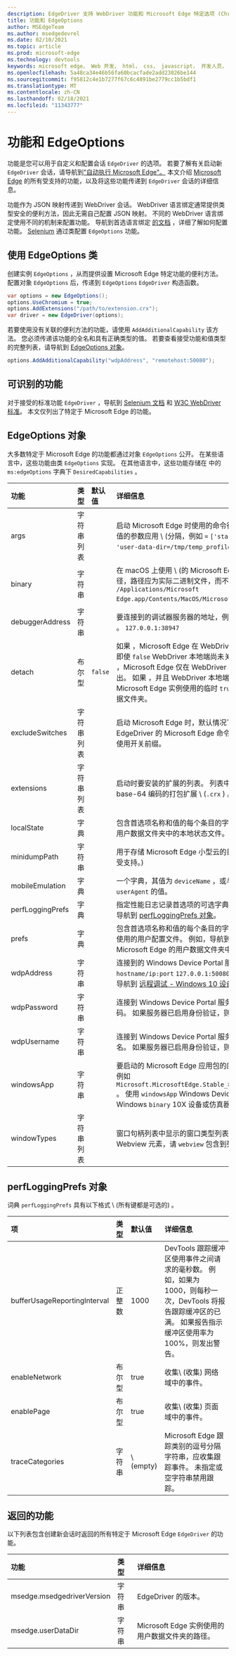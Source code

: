 ```yaml
---
description: EdgeDriver 支持 WebDriver 功能和 Microsoft Edge 特定选项 (Chromium) 。
title: 功能和 EdgeOptions
author: MSEdgeTeam
ms.author: msedgedevrel
ms.date: 02/10/2021
ms.topic: article
ms.prod: microsoft-edge
ms.technology: devtools
keywords: microsoft edge， Web 开发， html， css， javascript， 开发人员， webdriver， selenium， 测试， 工具， 自动化， 测试
ms.openlocfilehash: 5a48ca34e46b56fa60bcacfade2add23026be144
ms.sourcegitcommit: f95812c4e1b7277f67c6c4891be2779cc1b5bdf1
ms.translationtype: MT
ms.contentlocale: zh-CN
ms.lasthandoff: 02/18/2021
ms.locfileid: "11343777"
---
```

# 功能和 EdgeOptions  

功能是您可以用于自定义和配置会话 `EdgeDriver` 的选项。  若要了解有关启动新 `EdgeDriver` 会话，请导航到["自动执行 Microsoft Edge"。][WebdriverIndexAutomateMicrosoftEdgeChromium]  本文介绍 [Microsoft Edge][WebdriverIndexInstallMicrosoftEdgeChromium] 的所有受支持的功能，以及将这些功能传递到 `EdgeDriver` 会话的详细信息。  

功能作为 JSON 映射传递到 WebDriver 会话。  WebDriver 语言绑定通常提供类型安全的便利方法，因此无需自己配置 JSON 映射。  不同的 WebDriver 语言绑定使用不同的机制来配置功能。  导航到首选语言绑定 [的文档][WebdriverIndexChooseWebdriverLanguageBinding] ，详细了解如何配置功能。  [Selenium][SeleniumMain] 通过类配置 `EdgeOptions` 功能。  

## 使用 EdgeOptions 类  

创建实例 `EdgeOptions` ，从而提供设置 Microsoft Edge 特定功能的便利方法。  配置对象 `EdgeOptions` 后，传递到 `EdgeOptions` `EdgeDriver` 构造函数。  

```csharp
var options = new EdgeOptions();
options.UseChromium = true;
options.AddExtensions("/path/to/extension.crx");
var driver = new EdgeDriver(options);
```  

若要使用没有关联的便利方法的功能，请使用 `AddAdditionalCapability` 该方法。  您必须传递该功能的全名和具有正确类型的值。  若要查看接受功能和值类型的完整列表，请导航到 [EdgeOptions 对象](#edgeoptions-object)。  

```csharp
options.AddAdditionalCapability("wdpAddress", "remotehost:50080");
```  

## 可识别的功能  

对于接受的标准功能 `EdgeDriver` ，导航到 [Selenium 文档][SharedCapabilitiesSeleniumDocumentation] 和 [W3C WebDriver 标准][CapabilitiesW3cWebdriver]。  本文仅列出了特定于 Microsoft Edge 的功能。  

## EdgeOptions 对象  

大多数特定于 Microsoft Edge 的功能都通过对象 `EdgeOptions` 公开。  在某些语言中，这些功能由类 `EdgeOptions` 实现。  在其他语言中，这些功能存储在 中的 `ms:edgeOptions` 字典下 `DesiredCapabilities` 。  

| 功能 | 类型 | 默认值 | 详细信息 |  
|:--- |:--- |:--- |:--- |  
| args | 字符串列表 |  | 启动 Microsoft Edge 时使用的命令行参数列表。  具有关联值的参数应用 \ (分隔，例如 `=` `['start-maximized', 'user-data-dir=/tmp/temp_profile']` ，\) 。 |  
| binary | 字符串 |  | 在 macOS 上使用 \ (的 Microsoft Edge 二进制文件的路径，路径应为实际二进制文件，而不只是应用。  例如 `/Applications/Microsoft Edge.app/Contents/MacOS/Microsoft Edge` ，\) 。 |  
| debuggerAddress | 字符串 |  | 要连接到的调试器服务器的地址，例如 `hostname/ip:port` 。 `127.0.0.1:38947` |
| detach | 布尔型 | `false` | 如果 ，Microsoft Edge 在 WebDriver 服务关闭时退出，即使 `false` WebDriver 本地端尚未关闭会话。  如果 `true` ，Microsoft Edge 仅在 WebDriver 本地端关闭会话时退出。  如果 ，并且 WebDriver 本地端不关闭会话，则不清理 Microsoft Edge 实例使用的临时 `true` `EdgeDriver` 用户数据文件夹。 |  
| excludeSwitches | 字符串列表 |  | 启动 Microsoft Edge 时，默认情况下会传递用于排除该 EdgeDriver 的 Microsoft Edge 命令行开关列表。  避免 `--` 使用开关前缀。 |  
| extensions | 字符串列表 |  | 启动时要安装的扩展的列表。  列表中的每个项目应为 base-64 编码的打包扩展 \ (`.crx` \) 。 |  
| localState | 字典 |  | 包含首选项名称和值的每个条目的字典。  首选项将应用于用户数据文件夹中的本地状态文件。 |  
| minidumpPath | 字符串 |  | 用于存储 Microsoft Edge 小型云的目录。  \ (仅在 Linux 上受支持。\)  |  
| mobileEmulation | 字典 |  | 一个字典，其值为 `deviceName` ，或与 `deviceMetrics` `userAgent` 的值。 |  
| perfLoggingPrefs | 字典 |  | 指定性能日志记录首选项的可选字典。  有关详细信息，请导航到 [perfLoggingPrefs 对象](#perfloggingprefs-object)。 |  
| prefs | 字典 |  | 包含首选项名称和值的每个条目的字典。  首选项仅适用于使用的用户配置文件。  例如，导航到 `Preferences` Microsoft Edge 的用户数据文件夹中的文件。 |  
| wdpAddress | 字符串 |  | 连接到的 Windows Device Portal 服务器的地址，例如 `hostname/ip:port`  `127.0.0.1:50080` 。  有关详细信息，请导航到 [远程调试 - Windows 10 设备][DevtoolsRemoteDebuggingWindows]。 |  
| wdpPassword | 字符串 |  | 连接到 Windows Device Portal 服务器时使用的可选密码。  如果服务器已启用身份验证，则必需。 |  
| wdpUsername | 字符串 |  | 连接到 Windows Device Portal 服务器时使用的可选用户名。  如果服务器已启用身份验证，则必需。 |  
| windowsApp | 字符串 |  | 要启动的 Microsoft Edge 应用包的应用程序用户模型 ID，例如 `Microsoft.MicrosoftEdge.Stable_8wekyb3d8bbwe!MSEDGE` 。  使用 `windowsApp` Windows Device Portal 连接到 Windows `binary` 10X 设备或仿真器时，而不是使用。 |  
| windowTypes | 字符串列表 |  | 窗口句柄列表中显示的窗口类型列表。  若要访问 Android Webview 元素，请 `webview` 包含到列表中。 |  

## perfLoggingPrefs 对象  

词典 `perfLoggingPrefs` 具有以下格式 \ (所有键都是可选的\) 。  

| 项 | 类型 | 默认值 | 详细信息 |  
|:--- |:--- |:--- |:--- |  
| bufferUsageReportingInterval | 正整数 | 1000 | DevTools 跟踪缓冲区使用事件之间请求的毫秒数。  例如，如果为 1000，则每秒一次，DevTools 将报告跟踪缓冲区的已满。  如果报告指示缓冲区使用率为 100%，则发出警告。 |  
| enableNetwork | 布尔型 | true | 收集\ (收集\) 网络域中的事件。 |  
| enablePage | 布尔型 | true | 收集\ (收集\) 页面域中的事件。 |  
| traceCategories | 字符串 | \ (empty\)  | Microsoft Edge 跟踪类别的逗号分隔字符串，应收集跟踪事件。  未指定或空字符串禁用跟踪。 |  

## 返回的功能  

以下列表包含创建新会话时返回的所有特定于 Microsoft Edge `EdgeDriver` 的功能。  

| 功能 | 类型 | 详细信息 |  
|:--- |:--- |:--- |  
| msedge.msedgedriverVersion | 字符串 | EdgeDriver 的版本。 |  
| msedge.userDataDir | 字符串 | Microsoft Edge 实例使用的用户数据文件夹的路径。 |  

<!-- links -->  

[DevtoolsRemoteDebuggingWindows]: ../devtools-guide-chromium/remote-debugging/windows.md "远程调试 Windows 10 设备|Microsoft Docs"  
[WebdriverIndexChooseWebdriverLanguageBinding]: ./index.md#choose-a-webdriver-language-binding "选择 WebDriver 语言绑定 - WebDriver (Chromium) |Microsoft Docs"
[WebdriverIndexAutomateMicrosoftEdgeChromium]: ./index.md#automate-microsoft-edge-chromium "自动执行 Microsoft Edge (Chromium) - WebDriver (Chromium) |Microsoft Docs"    
[WebdriverIndexInstallMicrosoftEdgeChromium]: ./index.md#install-microsoft-edge-chromium "安装 Microsoft Edge (Chromium) - WebDriver (Chromium) |Microsoft Docs"  

[SeleniumMain]: https://www.selenium.dev "SeleniumHQ 浏览器自动化"  
[SharedCapabilitiesSeleniumDocumentation]: https://www.selenium.dev/documentation/en/driver_idiosyncrasies/shared_capabilities/ "共享功能|Selenium 文档"   

[CapabilitiesW3cWebdriver]: https://www.w3.org/TR/webdriver#capabilities "功能 - WebDriver 规范|W3C"   
